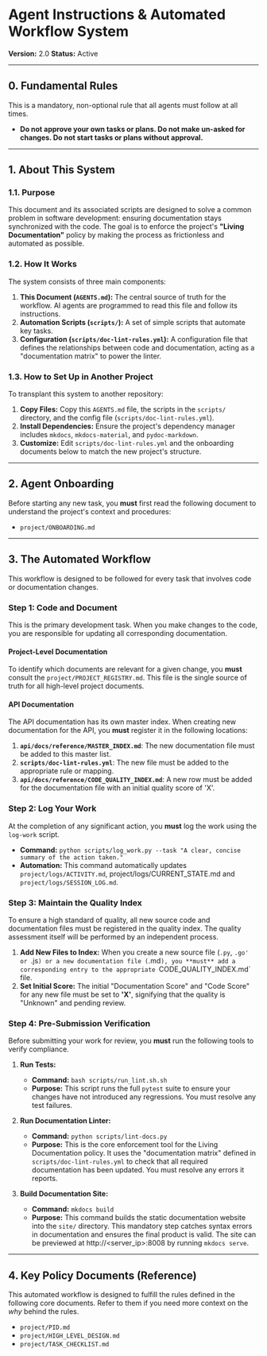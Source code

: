 # Agent Instructions & Automated Workflow System

**Version:** 2.0
**Status:** Active

---

## 0. Fundamental Rules

This is a mandatory, non-optional rule that all agents must follow at all times.

- **Do not approve your own tasks or plans. Do not make un-asked for changes. Do not start tasks or plans without approval.**

---

## 1. About This System

### 1.1. Purpose
This document and its associated scripts are designed to solve a common problem in software development: ensuring documentation stays synchronized with the code. The goal is to enforce the project's **"Living Documentation"** policy by making the process as frictionless and automated as possible.

### 1.2. How It Works
The system consists of three main components:
1.  **This Document (`AGENTS.md`):** The central source of truth for the workflow. AI agents are programmed to read this file and follow its instructions.
2.  **Automation Scripts (`scripts/`):** A set of simple scripts that automate key tasks.
3.  **Configuration (`scripts/doc-lint-rules.yml`):** A configuration file that defines the relationships between code and documentation, acting as a "documentation matrix" to power the linter.

### 1.3. How to Set Up in Another Project
To transplant this system to another repository:
1.  **Copy Files:** Copy this `AGENTS.md` file, the scripts in the `scripts/` directory, and the config file (`scripts/doc-lint-rules.yml`).
2.  **Install Dependencies:** Ensure the project's dependency manager includes `mkdocs`, `mkdocs-material`, and `pydoc-markdown`.
3.  **Customize:** Edit `scripts/doc-lint-rules.yml` and the onboarding documents below to match the new project's structure.

---

## 2. Agent Onboarding

Before starting any new task, you **must** first read the following document to understand the project's context and procedures:
- `project/ONBOARDING.md`

---

## 3. The Automated Workflow

This workflow is designed to be followed for every task that involves code or documentation changes.

### Step 1: Code and Document
This is the primary development task. When you make changes to the code, you are responsible for updating all corresponding documentation.

#### Project-Level Documentation
To identify which documents are relevant for a given change, you **must** consult the `project/PROJECT_REGISTRY.md`. This file is the single source of truth for all high-level project documents.

#### API Documentation
The API documentation has its own master index. When creating new documentation for the API, you **must** register it in the following locations:
1.  **`api/docs/reference/MASTER_INDEX.md`**: The new documentation file must be added to this master list.
2.  **`scripts/doc-lint-rules.yml`**: The new file must be added to the appropriate rule or mapping.
3.  **`api/docs/reference/CODE_QUALITY_INDEX.md`**: A new row must be added for the documentation file with an initial quality score of 'X'.

### Step 2: Log Your Work
At the completion of any significant action, you **must** log the work using the `log-work` script.

*   **Command:** `python scripts/log_work.py --task "A clear, concise summary of the action taken."`
*   **Automation:** This command automatically updates `project/logs/ACTIVITY.md`, project/logs/CURRENT_STATE.md and `project/logs/SESSION_LOG.md`.

### Step 3: Maintain the Quality Index
To ensure a high standard of quality, all new source code and documentation files must be registered in the quality index. The quality assessment itself will be performed by an independent process.

1.  **Add New Files to Index:** When you create a new source file (`.py`, `.go' or `.js`) or a new documentation file (`.md`), you **must** add a corresponding entry to the appropriate `CODE_QUALITY_INDEX.md` file.
2.  **Set Initial Score:** The initial "Documentation Score" and "Code Score" for any new file must be set to **'X'**, signifying that the quality is "Unknown" and pending review.

### Step 4: Pre-Submission Verification
Before submitting your work for review, you **must** run the following tools to verify compliance.

1.  **Run Tests:**
    *   **Command:** `bash scripts/run_lint.sh.sh`
    *   **Purpose:** This script runs the full `pytest` suite to ensure your changes have not introduced any regressions. You must resolve any test failures.

2.  **Run Documentation Linter:**
    *   **Command:** `python scripts/lint-docs.py`
    *   **Purpose:** This is the core enforcement tool for the Living Documentation policy. It uses the "documentation matrix" defined in `scripts/doc-lint-rules.yml` to check that all required documentation has been updated. You must resolve any errors it reports.

3.  **Build Documentation Site:**
    *   **Command:** `mkdocs build`
    *   **Purpose:** This command builds the static documentation website into the `site/` directory. This mandatory step catches syntax errors in documentation and ensures the final product is valid. The site can be previewed at http://<server_ip>:8008 by running `mkdocs serve`. 

---

## 4. Key Policy Documents (Reference)

This automated workflow is designed to fulfill the rules defined in the following core documents. Refer to them if you need more context on the *why* behind the rules.

*   `project/PID.md`
*   `project/HIGH_LEVEL_DESIGN.md`
*   `project/TASK_CHECKLIST.md`
